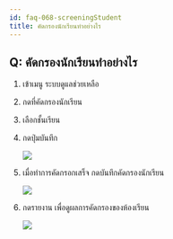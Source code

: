 ```yaml
---
id: faq-068-screeningStudent
title: คัดกรองนักเรียนทำอย่างไร
---
```


## Q: คัดกรองนักเรียนทำอย่างไร

1. เข้าเมนู ระบบดูแลช่วยเหลือ
2. กดที่คัดกรองนักเรียน
3. เลือกชั้นเรียน
4. กดปุ่มบันทึก

    ![](/img/manual/faq/68-1.gif)

5. เมื่อทำการคัดกรอกเสร็จ กดบันทึกคัดกรองนักเรียน

    ![](/img/manual/faq/68-2.gif)

6. กดรายงาน เพื่อดูผลการคัดกรองของห้องเรียน

    ![](/img/manual/faq/68-3.gif)